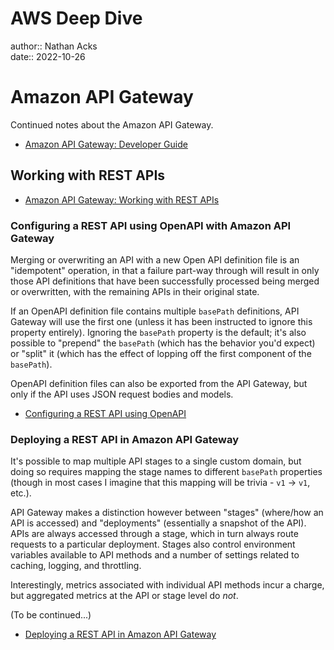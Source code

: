 # AWS Deep Dive

author:: Nathan Acks  
date:: 2022-10-26

# Amazon API Gateway

Continued notes about the Amazon API Gateway.

* [Amazon API Gateway: Developer Guide](https://docs.aws.amazon.com/apigateway/latest/developerguide/welcome.html)

## Working with REST APIs

* [Amazon API Gateway: Working with REST APIs](https://docs.aws.amazon.com/apigateway/latest/developerguide/apigateway-rest-api.html)

### Configuring a REST API using OpenAPI with Amazon API Gateway

Merging or overwriting an API with a new Open API definition file is an "idempotent" operation, in that a failure part-way through will result in only those API definitions that have been successfully processed being merged or overwritten, with the remaining APIs in their original state.

If an OpenAPI definition file contains multiple `basePath` definitions, API Gateway will use the first one (unless it has been instructed to ignore this property entirely). Ignoring the `basePath` property is the default; it's also possible to "prepend" the `basePath` (which has the behavior you'd expect) or "split" it (which has the effect of lopping off the first component of the `basePath`).

OpenAPI definition files can also be exported from the API Gateway, but only if the API uses JSON request bodies and models.

* [Configuring a REST API using OpenAPI](https://docs.aws.amazon.com/apigateway/latest/developerguide/api-gateway-import-api.html)

### Deploying a REST API in Amazon API Gateway

It's possible to map multiple API stages to a single custom domain, but doing so requires mapping the stage names to different `basePath` properties (though in most cases I imagine that this mapping will be trivia -  `v1` -> `v1`, etc.).

API Gateway makes a distinction however between "stages" (where/how an API is accessed) and "deployments" (essentially a snapshot of the API). APIs are always accessed through a stage, which in turn always route requests to a particular deployment. Stages also control environment variables available to API methods and a number of settings related to caching, logging, and throttling.

Interestingly, metrics associated with individual API methods incur a charge, but aggregated metrics at the API or stage level do *not*.

(To be continued...)

* [Deploying a REST API in Amazon API Gateway](https://docs.aws.amazon.com/apigateway/latest/developerguide/how-to-deploy-api.html)

